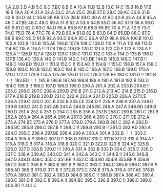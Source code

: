 1.A
2.B
3.D
4.B
5.C
6.D
7.BC
8.B
9.A
10.A
11.B
12.B
13.C
14.C
15.B
16.B
17.B
18.B
19.A
20.A
21.A
22.A
23.C
24.A
25.C
26.B
27.D
28.C
29.AC
30.B
31.B
32.B
33.D
34.C
35.B
36.AB
37.A
38.B
39.C
40.A
41.BD
42.B
43.A
44.B
45.A
46.C
47.BE
48.C
49.D
50.A
51.B
52.A
53.A
54.B
55.C
56.AC
57.B
58.A
59.C
60.B
61.C
62.C
63.C
64.D
65.A
66.B
67.B
68.B
69.BE
70.A
71.A
72.B
73.C
74.C
75.D
76.A
77.C
78.A
79.B
80.A
81.B
82.B
83.B
84.D
85.BD
86.C
87.D
88.B
89.C
90.D
91.B
92.A
93.D
94.A
95.C
96.A
97.D
98.A
99.A
100.B
101.C
102.A
103.B
104.B
105.AE
106.B
107.B
108.C
109.D
110.A
111.A
112.AB
113.D
114.AC
115.A
116.A !!
117.B
118.C
119.CE
120.C
121.A
122.CD !!
123.A
124.A !!
125.A !!
126.D
127.A
128.D
129.C
130.C
131.C
132.C
133.c
134.D
135.B
136.C
137.B
138.AC
139.A
140.D
141.B
142.C
143.DE
144.B
145.B
146.D
147.B !!
148.D
149.BD
150.D !!
151.B
152.D !!
153.AD !!
154.B !!
155.C
156.B
157.A
158.C
159.B
160.C
161.B
162.C
163.C
164.B
165.C
166.A
167.C
168.B
169.C
170.A
171.C
172.D
173.B
174.A
175.AB
176.D
177.C
178.D
179.BE
180.C
181.D !!
182.B ！！
183.BD！！
185.B
186.B
187.AB
188.B
189.A
190.A
191.B
192.B
193.D
194.C
195.B !!
196.C
197.D
198.D
199.D
200.A
201.A
202.A
203.B
204.B !!
205.C
206.C
207.C
208.A
209.D
210.B
211.C
212.A
213.AC
214.B
215.D
216.D
217.A
218.B
219.B
220.D
221.C
222.A
223.A
224.D
225.D
226.A
227.CE
228.A
229.C
230.C
231.B
232.B
233.CE
234.D !!
235.A
236.A
237.A
238.C
239.B
240.C
241.D
242.AB
243.A
244.B
245.BC
246.A
247.A
248.BD
249.B
250.D
251.A
252.A
253.D
254.C
255.B
256.A
257.B
258.C
259.B
260.C
261.B
262.A
263.A
264.A
265.A
266.A
267.D
268.A
269.C
270.C
271.CE
272.A
273.A
274.BE
275.A
276.D
277.A
278.D
279.A
280.B
281.C
282.A
283.D
284.BC
285.B
286.C
287.B !!
288.D !!
289.B
290.B !!
291.D
292.AD 
293.A
294.D
295.D
296.A
297.BE
298.A
299.A
300.A
301.A
302.B ！！
303.C
304.A
305.A !!
306.C
307.D !!
308.D 
309.C
310.C
311.B
312.D
313.A
314.A !!
315.A
316.D !!
317.A
318.A
319.B
320.C
321.D
322.D
323.B
324.AE
325.B
326.D
327.D
328.B
329.C !!!
330.A
331.A
332.B
333.D
334.C
335.D
336.D
337.C
338.A
339.AC
340.CD
341.A
342.A
343.C !!
344.B !!
345.C
346.B
347.D
348.D
349.C
350.C
351.BE !!
352.C
353.BD
354.B
355.BE !!
356.B
357.D
358.C
359.B !!
360.B
361.B !!
362.C
363.C
364.C
365.B
366.C
367.A !!
368.AD
369.B
370.D
371.B !!
372.B
373.C
374.B
375.A
376.A
377.AE
378.B
379.A
380.C
381.C
382.A
383.D
384.B
385.C !!
386.B
387.A
388.AC
389.A
390.C
391.D !!
392.C !!
393.A !!
394.BC
395.C
396.B
397.C !!
398.C
399.C
400.BD !!
401.C






